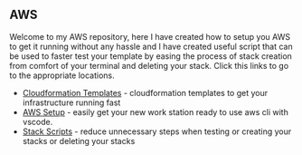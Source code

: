 ## AWS

Welcome to my AWS repository, here I have created how to setup you AWS to get it running without any hassle and I have created useful script that can be used to faster test your template by easing the process of stack creation from comfort of your terminal and deleting your stack. Click this links to go to the appropriate locations.

- [Cloudformation Templates](tree/master/cloudformation-templates) - cloudformation templates to get your infrastructure running fast
- [AWS Setup](tree/master/aws-setup) - easily get your new work station ready to use aws cli with vscode.
- [Stack Scripts](tree/master/stack-scripts) - reduce unnecessary steps when testing or creating your stacks or deleting your stacks

